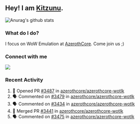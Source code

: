 ## Hey! I am [Kitzunu](https://Github.com/Kitzunu).

![Anurag's github stats](https://github-readme-stats.kitzunu.vercel.app/api?username=Kitzunu&show_icons=true)

### What do I do?

I focus on WoW Emulation at [AzerothCore](https://Github.com/AzerothCore). Come join us ;)

### Connect with me
[![](https://img.shields.io/badge/AzerothCore%20Discord-Connect%20with%20me!-green)](https://discord.com/invite/gkt4y2x)

### Recent Activity

<!--START_SECTION:activity-->
1. 💪 Opened PR [#3487](https://github.com//azerothcore/azerothcore-wotlk/pull/3487) in [azerothcore/azerothcore-wotlk](https://github.com//azerothcore/azerothcore-wotlk)
2. 🗣 Commented on [#3479](https://github.com//azerothcore/azerothcore-wotlk/issues/3479) in [azerothcore/azerothcore-wotlk](https://github.com//azerothcore/azerothcore-wotlk)
3. 🗣 Commented on [#3434](https://github.com//azerothcore/azerothcore-wotlk/issues/3434) in [azerothcore/azerothcore-wotlk](https://github.com//azerothcore/azerothcore-wotlk)
4. 🎉 Merged PR [#3441](https://github.com//azerothcore/azerothcore-wotlk/pull/3441) in [azerothcore/azerothcore-wotlk](https://github.com//azerothcore/azerothcore-wotlk)
5. 🗣 Commented on [#3475](https://github.com//azerothcore/azerothcore-wotlk/issues/3475) in [azerothcore/azerothcore-wotlk](https://github.com//azerothcore/azerothcore-wotlk)
<!--END_SECTION:activity-->
